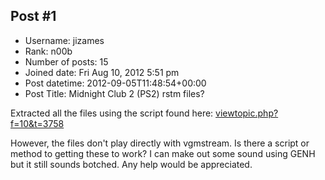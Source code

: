 ## Post #1
- Username: jizames
- Rank: n00b
- Number of posts: 15
- Joined date: Fri Aug 10, 2012 5:51 pm
- Post datetime: 2012-09-05T11:48:54+00:00
- Post Title: Midnight Club 2 (PS2) rstm files?

Extracted all the files using the script found here: [viewtopic.php?f=10&t=3758](http://forum.xentax.com/viewtopic.php?f=10&t=3758)

However, the files don't play directly with vgmstream. Is there a script or method to getting these to work? I can make out some sound using GENH but it still sounds botched. Any help would be appreciated.
